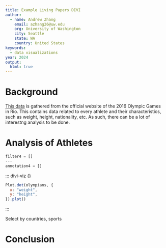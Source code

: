 ```yaml
---
title: Example Living Papers DIVI
author:
  - name: Andrew Zhang
    email: azhang26@uw.edu
    org: University of Washington
    city: Seattle
    state: WA
    country: United States
keywords:
  - data visualizations
year: 2024
output:
  html: true
---
```


# Background

[This data](https://github.com/flother/rio2016) is gathered from the official website of the 2016 Olympic Games in Rio. This contains data related to every athlete and their characteristics, such as weight, height, nationality, etc. As such, there can be
a lot of interestng analysis to be done. 

# Analysis of Athletes
``` js
filter4 = []
---
annotation4 = []
```


::: divi-viz {}
``` js
Plot.dot(olympians, {
  x: "weight",
  y: "height",
}).plot()
```
:::

Select by countries, sports

# Conclusion